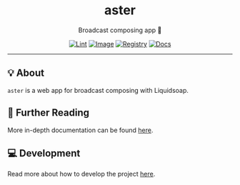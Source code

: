 <h1 align="center">aster</h1>

<div align="center">

Broadcast composing app 🧼

[![Lint](https://github.com/radio-aktywne/aster/actions/workflows/lint.yaml/badge.svg)](https://github.com/radio-aktywne/aster/actions/workflows/lint.yaml)
[![Image](https://github.com/radio-aktywne/aster/actions/workflows/image.yaml/badge.svg)](https://github.com/radio-aktywne/aster/actions/workflows/image.yaml)
[![Registry](https://github.com/radio-aktywne/aster/actions/workflows/registry.yaml/badge.svg)](https://github.com/radio-aktywne/aster/actions/workflows/registry.yaml)
[![Docs](https://github.com/radio-aktywne/aster/actions/workflows/docs.yaml/badge.svg)](https://github.com/radio-aktywne/aster/actions/workflows/docs.yaml)

</div>

---

## 💡 About

`aster` is a web app for broadcast composing with Liquidsoap.

## 📄 Further Reading

More in-depth documentation can be found
[here](https://radio-aktywne.github.io/aster).

## 💻 Development

Read more about how to develop the project
[here](https://github.com/radio-aktywne/aster/blob/main/CONTRIBUTING.md).
